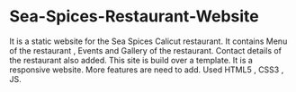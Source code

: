 # Sea-Spices-Restaurant-Website
It is a static website for the Sea Spices Calicut restaurant. It contains Menu of the restaurant , Events and Gallery of the restaurant. Contact details of the restaurant also added. This site is build over a template.
It is a responsive website.
More features are need to add.
Used HTML5 , CSS3 , JS.
